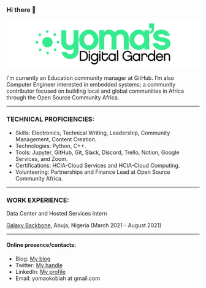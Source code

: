 ### Hi there 👋

![yoma](https://github.com/Yomdroid/Yomdroid/raw/master/yomsocial.png)


I'm currently an Education community manager at GitHub. I’m also Computer Engineer interested in embedded systems; a community contributor focused on building local and global communities in Africa through the Open Source Community Africa.

---
### TECHNICAL PROFICIENCIES:
- Skills: Electronics, Technical Writing,
Leadership, Community Management, Content Creation.
- Technologies: Python, C++.
- Tools: Jupyter, GitHub, Git, Slack, Discord, Trello, Notion, Google Services, and Zoom.
- Certifications: HCIA-Cloud Services and HCIA-Cloud Computing.
- Volunteering: Partnerships and Finance Lead at Open Source Community Africa.


---
### WORK EXPERIENCE:

Data Center and Hosted Services Intern

[Galaxy Backbone](https://galaxybackbone.com.ng/), Abuja, Nigeria (March 2021 - August 2021)

---

#### Online presence/contacts:
- Blog: [My blog](https://yomaokobiah.com)
- Twitter: [My handle](https://twitter.com/yomaokobiah)
- LinkedIn: [My profile](https://www.linkedin.com/in/ogheneyoma-okobiah/)
- Email: yomaokobiah at gmail.com


<!--
**Yomdroid/Yomdroid** is a ✨ _special_ ✨ repository because its `README.md` (this file) appears on your GitHub profile.

Here are some ideas to get you started:

- 🔭 I’m currently working on ...
- 🌱 I’m currently learning ...
- 👯 I’m looking to collaborate on ...
- 🤔 I’m looking for help with ...
- 💬 Ask me about ...
- 📫 How to reach me: ...
- 😄 Pronouns: ...
- ⚡ Fun fact: ...
-->
